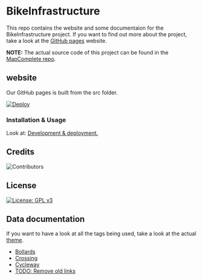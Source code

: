 # BikeInfrastructure

This repo contains the website and some documentaion for the BikeInfrastructure project.
If you want to find out more about the project, take a look at the [GitHub pages](https://osoc21.github.io/BikeInfrastructure) website.

**NOTE:** The actual source code of this project can be found in the [MapComplete repo](https://github.com/pietervdvn/MapComplete).

## website

Our GitHub pages is built from the src folder.

[![Deploy](https://github.com/osoc21/BikeInfrastructure/actions/workflows/deploy.yml/badge.svg)](https://github.com/osoc21/BikeInfrastructure/actions/workflows/deploy.yml)

### Installation & Usage

Look at:
[Development & deployment.](https://github.com/pietervdvn/MapComplete/tree/develop/Docs/Development_deployment.md)

## Credits

![Contributors](https://contrib.rocks/image?repo=pietervdvn/MapComplete)

## License

[![License: GPL v3](https://img.shields.io/badge/License-GPLv3-blue.svg)](https://www.gnu.org/licenses/gpl-3.0)

## Data documentation

If you want to have a look at all the tags being used, take a look at the actual [theme](https://github.com/pietervdvn/MapComplete/tree/develop/assets/themes/cycle_infra).

- [Bollards](bollards.md)
- [Crossing](crossing.md)
- [Cycleway](cycleway.md)
- [TODO: Remove old links](https://bit.ly/3x1Hnze)
